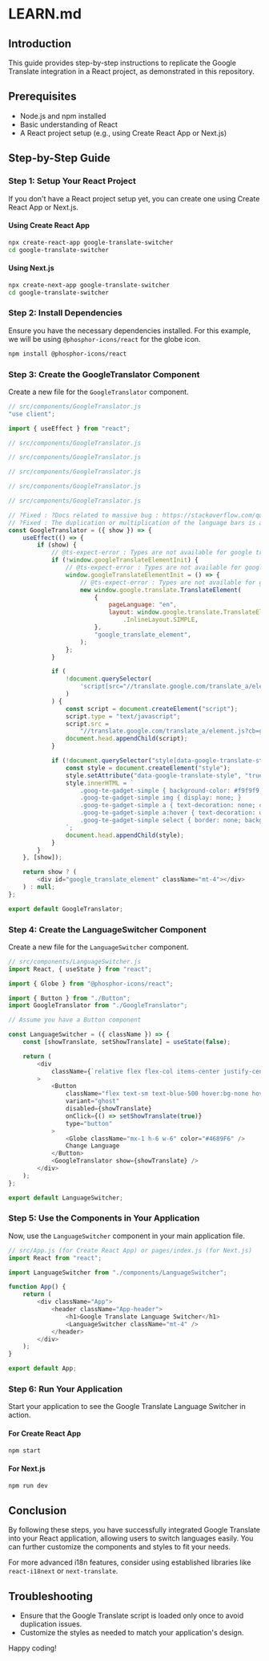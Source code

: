 # LEARN.md

## Introduction

This guide provides step-by-step instructions to replicate the Google Translate integration in a React project, as demonstrated in this repository.

## Prerequisites

-   Node.js and npm installed
-   Basic understanding of React
-   A React project setup (e.g., using Create React App or Next.js)

## Step-by-Step Guide

### Step 1: Setup Your React Project

If you don't have a React project setup yet, you can create one using Create React App or Next.js.

#### Using Create React App

```bash
npx create-react-app google-translate-switcher
cd google-translate-switcher
```

#### Using Next.js

```bash
npx create-next-app google-translate-switcher
cd google-translate-switcher
```

### Step 2: Install Dependencies

Ensure you have the necessary dependencies installed. For this example, we will be using `@phosphor-icons/react` for the globe icon.

```bash
npm install @phosphor-icons/react
```

### Step 3: Create the GoogleTranslator Component

Create a new file for the `GoogleTranslator` component.

```javascript
// src/components/GoogleTranslator.js
"use client";

import { useEffect } from "react";

// src/components/GoogleTranslator.js

// src/components/GoogleTranslator.js

// src/components/GoogleTranslator.js

// src/components/GoogleTranslator.js

// src/components/GoogleTranslator.js

// ?Fixed : ?Docs related to massive bug : https://stackoverflow.com/questions/50298201/react-js-google-translate-not-working
// ?Fixed : The duplication or multiplication of the language bars is as a result of document.body.appendChild(script) being called every time the page loads/renders.
const GoogleTranslator = ({ show }) => {
    useEffect(() => {
        if (show) {
            // @ts-expect-error : Types are not available for google translate or not of concern at the moment.
            if (!window.googleTranslateElementInit) {
                // @ts-expect-error : Types are not available for google translate or not of concern at the moment.
                window.googleTranslateElementInit = () => {
                    // @ts-expect-error : Types are not available for google translate or not of concern at the moment.
                    new window.google.translate.TranslateElement(
                        {
                            pageLanguage: "en",
                            layout: window.google.translate.TranslateElement
                                .InlineLayout.SIMPLE,
                        },
                        "google_translate_element",
                    );
                };
            }

            if (
                !document.querySelector(
                    'script[src="//translate.google.com/translate_a/element.js?cb=googleTranslateElementInit"]',
                )
            ) {
                const script = document.createElement("script");
                script.type = "text/javascript";
                script.src =
                    "//translate.google.com/translate_a/element.js?cb=googleTranslateElementInit";
                document.head.appendChild(script);
            }

            if (!document.querySelector("style[data-google-translate-style]")) {
                const style = document.createElement("style");
                style.setAttribute("data-google-translate-style", "true");
                style.innerHTML = `
                    .goog-te-gadget-simple { background-color: #f9f9f9; border: 1px solid #ddd; padding: 10px; border-radius: 4px; font-size: 14px; font-family: Arial, sans-serif; }
                    .goog-te-gadget-simple img { display: none; }
                    .goog-te-gadget-simple a { text-decoration: none; color: #4285f4; }
                    .goog-te-gadget-simple a:hover { text-decoration: underline; }
                    .goog-te-gadget-simple select { border: none; background: transparent; color: #4285f4; font-size: 14px; }
                `;
                document.head.appendChild(style);
            }
        }
    }, [show]);

    return show ? (
        <div id="google_translate_element" className="mt-4"></div>
    ) : null;
};

export default GoogleTranslator;
```

### Step 4: Create the LanguageSwitcher Component

Create a new file for the `LanguageSwitcher` component.

```javascript
// src/components/LanguageSwitcher.js
import React, { useState } from "react";

import { Globe } from "@phosphor-icons/react";

import { Button } from "./Button";
import GoogleTranslator from "./GoogleTranslator";

// Assume you have a Button component

const LanguageSwitcher = ({ className }) => {
    const [showTranslate, setShowTranslate] = useState(false);

    return (
        <div
            className={`relative flex flex-col items-center justify-center space-x-2 hover:bg-inherit md:flex-row ${className}`}
        >
            <Button
                className="flex text-sm text-blue-500 hover:bg-none hover:text-blue-500"
                variant="ghost"
                disabled={showTranslate}
                onClick={() => setShowTranslate(true)}
                type="button"
            >
                <Globe className="mx-1 h-6 w-6" color="#4689F6" />
                Change Language
            </Button>
            <GoogleTranslator show={showTranslate} />
        </div>
    );
};

export default LanguageSwitcher;
```

### Step 5: Use the Components in Your Application

Now, use the `LanguageSwitcher` component in your main application file.

```javascript
// src/App.js (for Create React App) or pages/index.js (for Next.js)
import React from "react";

import LanguageSwitcher from "./components/LanguageSwitcher";

function App() {
    return (
        <div className="App">
            <header className="App-header">
                <h1>Google Translate Language Switcher</h1>
                <LanguageSwitcher className="mt-4" />
            </header>
        </div>
    );
}

export default App;
```

### Step 6: Run Your Application

Start your application to see the Google Translate Language Switcher in action.

#### For Create React App

```bash
npm start
```

#### For Next.js

```bash
npm run dev
```

## Conclusion

By following these steps, you have successfully integrated Google Translate into your React application, allowing users to switch languages easily. You can further customize the components and styles to fit your needs.

For more advanced i18n features, consider using established libraries like `react-i18next` or `next-translate`.

## Troubleshooting

-   Ensure that the Google Translate script is loaded only once to avoid duplication issues.
-   Customize the styles as needed to match your application's design.

Happy coding!
